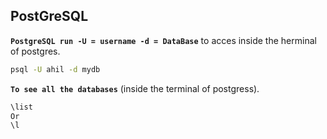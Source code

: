 
## PostGreSQL

**`PostgreSQL run -U = username -d = DataBase`** to acces inside the herminal of postgres.
```bash
psql -U ahil -d mydb
```  

**`To see all the databases`** (inside the terminal of postgress).
```bash
\list
Or
\l
```  